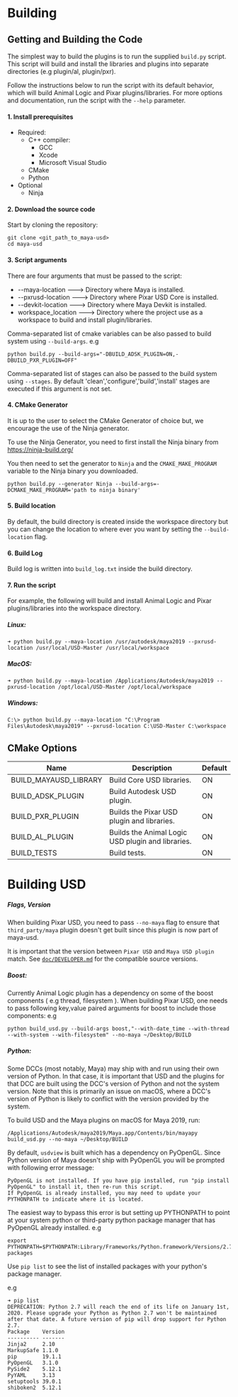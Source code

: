 # Building

## Getting and Building the Code

The simplest way to build the plugins is to run the supplied ```build.py``` script. This script will build and install the libraries and plugins into separate directories (e.g plugin/al, plugin/pxr).

Follow the instructions below to run the script with its default behavior, which will build Animal Logic and Pixar plugins/libraries. For more options and documentation, run the script with the ```--help``` parameter.

#### 1. Install prerequisites

- Required:
  - C++ compiler:
       - GCC
       - Xcode
       - Microsoft Visual Studio
  - CMake 
  - Python
- Optional
  - Ninja

#### 2. Download the source code

Start by cloning the repository:
```
git clone <git_path_to_maya-usd>
cd maya-usd
```
#### 3. Script arguments

There are four arguments that must be passed to the script: 

- --maya-location   ---> Directory where Maya is installed.
- --pxrusd-location ---> Directory where Pixar USD Core is installed.
- --devkit-location ---> Directory where Maya Devkit is installed.
- workspace_location  ---> Directory where the project use as a workspace to build and install plugin/libraries.

Comma-separated list of cmake variables can be also passed to build system using ```--build-args```.
e.g
```
python build.py --build-args="-DBUILD_ADSK_PLUGIN=ON,-DBUILD_PXR_PLUGIN=OFF"
```

Comma-separated list of stages can also be passed to the build system using ```--stages```. By default 
'clean','configure','build','install' stages are executed if this argument is not set.

#### 4. CMake Generator

It is up to the user to select the CMake Generator of choice but, we encourage the use of the Ninja generator.

To use the Ninja Generator, you need to first install the Ninja binary from https://ninja-build.org/

You then need to set the generator to ```Ninja``` and the ```CMAKE_MAKE_PROGRAM``` variable to the Ninja binary you downloaded.
```
python build.py --generator Ninja --build-args=-DCMAKE_MAKE_PROGRAM='path to ninja binary'
```
#### 5. Build location

By default, the build directory is created inside the workspace directory but you can change the location to where ever you want by setting the ```--build-location``` flag.

#### 6. Build Log

Build log is written into ```build_log.txt``` inside the build directory.

#### 7. Run the script

For example, the following will build and install Animal Logic and Pixar plugins/libraries into the workspace directory.

##### Linux:
```
➜ python build.py --maya-location /usr/autodesk/maya2019 --pxrusd-location /usr/local/USD-Master /usr/local/workspace
```
##### MacOS:
```
➜ python build.py --maya-location /Applications/Autodesk/maya2019 --pxrusd-location /opt/local/USD-Master /opt/local/workspace
```
##### Windows:
```
C:\> python build.py --maya-location "C:\Program Files\Autodesk\maya2019" --pxrusd-location C:\USD-Master C:\workspace
```

## CMake Options

Name                        | Description                                       | Default
---                         | ---                                               | ---
BUILD_MAYAUSD_LIBRARY       | Build Core USD libraries.                         | ON
BUILD_ADSK_PLUGIN           | Build Autodesk USD plugin.                        | ON
BUILD_PXR_PLUGIN            | Builds the Pixar USD plugin and libraries.        | ON
BUILD_AL_PLUGIN             | Builds the Animal Logic USD plugin and libraries. | ON
BUILD_TESTS                 | Build tests.                                      | ON

# Building USD

##### Flags, Version

When building Pixar USD, you need to pass ```--no-maya``` flag to ensure that ```third_party/maya``` plugin doesn't get built since this plugin is now part of maya-usd.

It is important that the version between ```Pixar USD``` and ```Maya USD plugin``` match. See [`doc/DEVELOPER.md`](DEVELOPER.md#source-versions) for the compatible source versions.

##### Boost:

Currently Animal Logic plugin has a dependency on some of the boost components ( e.g thread, filesystem ). When building Pixar USD, one needs to pass following key,value paired arguments for boost to include those components: 
e.g 

```python build_usd.py --build-args boost,"--with-date_time --with-thread --with-system --with-filesystem" --no-maya ~/Desktop/BUILD```

##### Python:

Some DCCs (most notably, Maya) may ship with and run using their own version of Python. In that case, it is important that USD and the plugins for that DCC are built using the DCC's version of Python and not the system version. Note that this is primarily an issue on macOS, where a DCC's version of Python is likely to conflict with the version provided by the system. 

To build USD and the Maya plugins on macOS for Maya 2019, run:
```
/Applications/Autodesk/maya2019/Maya.app/Contents/bin/mayapy build_usd.py --no-maya ~/Desktop/BUILD
```
By default, ``usdview`` is built which has a dependency on PyOpenGL. Since Python version of Maya doesn't ship with PyOpenGL you will be prompted with following error message:
```
PyOpenGL is not installed. If you have pip installed, run "pip install PyOpenGL" to install it, then re-run this script.
If PyOpenGL is already installed, you may need to update your PYTHONPATH to indicate where it is located.
```
The easiest way to bypass this error is but setting up PYTHONPATH to point at your system python or third-party python package manager that has PyOpenGL already installed.
e.g
```
export PYTHONPATH=$PYTHONPATH:Library/Frameworks/Python.framework/Versions/2.7/lib/python2.7/site-packages
```
Use `pip list` to see the list of installed packages with your python's package manager.

e.g
```
➜ pip list
DEPRECATION: Python 2.7 will reach the end of its life on January 1st, 2020. Please upgrade your Python as Python 2.7 won't be maintained after that date. A future version of pip will drop support for Python 2.7.
Package    Version
---------- -------
Jinja2     2.10   
MarkupSafe 1.1.0  
pip        19.1.1 
PyOpenGL   3.1.0  
PySide2    5.12.1 
PyYAML     3.13   
setuptools 39.0.1 
shiboken2  5.12.1 
```
